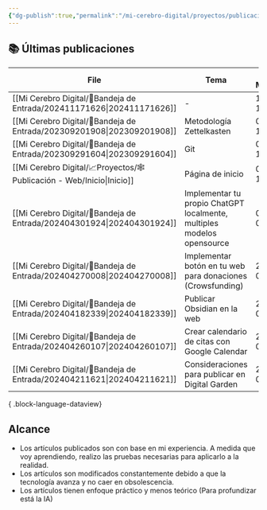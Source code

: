```yaml
---
{"dg-publish":true,"permalink":"/mi-cerebro-digital/proyectos/publicacion-web/inicio/","tags":["gardenEntry"]}
---
```



## 📚 Últimas publicaciones

| File                                                                      | Tema                                                                   | Ultima Modificación |
| ------------------------------------------------------------------------- | ---------------------------------------------------------------------- | ------------------- |
| [[Mi Cerebro Digital/📩Bandeja de Entrada/202411171626\|202411171626]] | \-                                                                     | 17/11/2024 16:31:22 |
| [[Mi Cerebro Digital/📩Bandeja de Entrada/202309201908\|202309201908]] | Metodología Zettelkasten                                               | 06/05/2024 17:47:58 |
| [[Mi Cerebro Digital/📩Bandeja de Entrada/202309291604\|202309291604]] | Git                                                                    | 06/05/2024 17:45:34 |
| [[Mi Cerebro Digital/📈Proyectos/🕸️Publicación - Web/Inicio\|Inicio]] | Página de inicio                                                       | 06/05/2024 14:39:08 |
| [[Mi Cerebro Digital/📩Bandeja de Entrada/202404301924\|202404301924]] | Implementar tu propio ChatGPT localmente, multiples modelos opensource | 04/05/2024 00:51:01 |
| [[Mi Cerebro Digital/📩Bandeja de Entrada/202404270008\|202404270008]] | Implementar botón en tu web para donaciones (Crowsfunding)             | 27/04/2024 01:20:20 |
| [[Mi Cerebro Digital/📩Bandeja de Entrada/202404182339\|202404182339]] | Publicar Obsidian en la web                                            | 27/04/2024 00:07:08 |
| [[Mi Cerebro Digital/📩Bandeja de Entrada/202404260107\|202404260107]] | Crear calendario de citas con Google Calendar                          | 27/04/2024 00:06:51 |
| [[Mi Cerebro Digital/📩Bandeja de Entrada/202404211621\|202404211621]] | Consideraciones para publicar en Digital Garden                        | 27/04/2024 00:06:37 |

{ .block-language-dataview}


Alcance
---
- Los artículos publicados son con base en mi experiencia. A medida que voy aprendiendo, realizo las pruebas necesarias para aplicarlo a la realidad.
- Los artículos son modificados constantemente debido a que la tecnología avanza y no caer en obsolescencia.
- Los artículos tienen enfoque práctico y menos teórico (Para profundizar está la IA)
